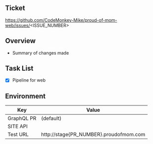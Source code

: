 ## Ticket

https://github.com/CodeMonkey-Mike/proud-of-mom-web/issues/<ISSUE_NUMBER>

## Overview

- Summary of changes made

## Task List

- [x] Pipeline for web

## Environment

| Key         | Value                                  |
| ----------- | -------------------------------------- |
| GraphQL PR  | (default)                              |
| SITE API    |                                        |
| Test URL    | http://stage{PR_NUMBER}.proudofmom.com|
